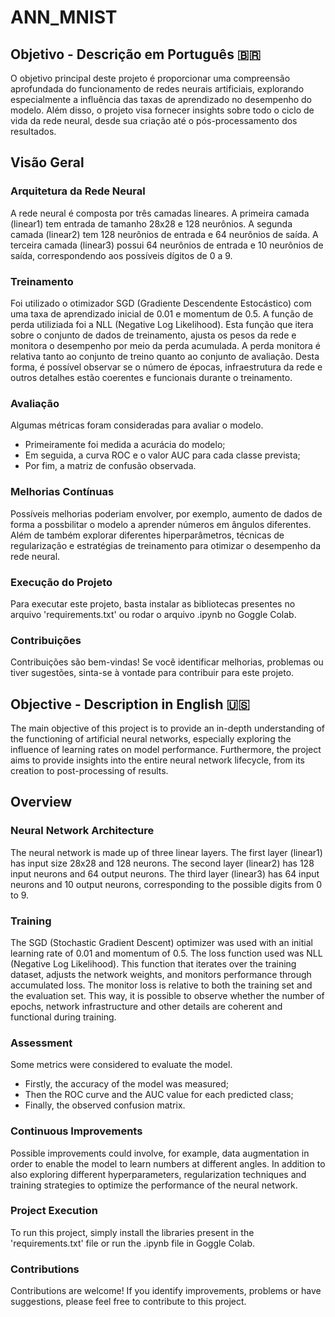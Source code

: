 # ANN_MNIST
## Objetivo - Descrição em Português 🇧🇷
O objetivo principal deste projeto é proporcionar uma compreensão aprofundada do funcionamento de redes neurais artificiais, explorando especialmente a influência das taxas de aprendizado no desempenho do modelo. Além disso, o projeto visa fornecer insights sobre todo o ciclo de vida da rede neural, desde sua criação até o pós-processamento dos resultados.

## Visão Geral
### Arquitetura da Rede Neural

A rede neural é composta por três camadas lineares.
A primeira camada (linear1) tem entrada de tamanho 28x28 e 128 neurônios.
A segunda camada (linear2) tem 128 neurônios de entrada e 64 neurônios de saída.
A terceira camada (linear3) possui 64 neurônios de entrada e 10 neurônios de saída, correspondendo aos possíveis dígitos de 0 a 9.

### Treinamento
Foi utilizado o otimizador SGD (Gradiente Descendente Estocástico) com uma taxa de aprendizado inicial de 0.01 e momentum de 0.5.
A função de perda utiliziada foi a NLL (Negative Log Likelihood). Esta função que itera sobre o conjunto de dados de treinamento, ajusta os pesos da rede e monitora o desempenho por meio da perda acumulada.
A perda monitora é relativa tanto ao conjunto de treino quanto ao conjunto de avaliação. Desta forma, é possível observar se o número de épocas, infraestrutura da rede e outros detalhes estão coerentes e funcionais durante o treinamento.

### Avaliação
Algumas métricas foram consideradas para avaliar o modelo. 
- Primeiramente foi medida a acurácia do modelo;
- Em seguida, a curva ROC e o valor AUC para cada classe prevista;
- Por fim, a matriz de confusão observada.

### Melhorias Contínuas
Possíveis melhorias poderiam envolver, por exemplo, aumento de dados de forma a possbilitar o modelo a aprender números em ângulos diferentes.
Além de também explorar diferentes hiperparâmetros, técnicas de regularização e estratégias de treinamento para otimizar o desempenho da rede neural.

### Execução do Projeto
Para executar este projeto, basta instalar as bibliotecas presentes no arquivo 'requirements.txt' ou rodar o arquivo .ipynb no Goggle Colab.

### Contribuições
Contribuições são bem-vindas! Se você identificar melhorias, problemas ou tiver sugestões, sinta-se à vontade para contribuir para este projeto.

## Objective - Description in English 🇺🇸
The main objective of this project is to provide an in-depth understanding of the functioning of artificial neural networks, especially exploring the influence of learning rates on model performance. Furthermore, the project aims to provide insights into the entire neural network lifecycle, from its creation to post-processing of results.

## Overview
### Neural Network Architecture

The neural network is made up of three linear layers.
The first layer (linear1) has input size 28x28 and 128 neurons.
The second layer (linear2) has 128 input neurons and 64 output neurons.
The third layer (linear3) has 64 input neurons and 10 output neurons, corresponding to the possible digits from 0 to 9.


### Training
The SGD (Stochastic Gradient Descent) optimizer was used with an initial learning rate of 0.01 and momentum of 0.5.
The loss function used was NLL (Negative Log Likelihood). This function that iterates over the training dataset, adjusts the network weights, and monitors performance through accumulated loss.
The monitor loss is relative to both the training set and the evaluation set. This way, it is possible to observe whether the number of epochs, network infrastructure and other details are coherent and functional during training.

### Assessment
Some metrics were considered to evaluate the model.
- Firstly, the accuracy of the model was measured;
- Then the ROC curve and the AUC value for each predicted class;
- Finally, the observed confusion matrix.

### Continuous Improvements
Possible improvements could involve, for example, data augmentation in order to enable the model to learn numbers at different angles.
In addition to also exploring different hyperparameters, regularization techniques and training strategies to optimize the performance of the neural network.

### Project Execution
To run this project, simply install the libraries present in the 'requirements.txt' file or run the .ipynb file in Goggle Colab.

### Contributions
Contributions are welcome! If you identify improvements, problems or have suggestions, please feel free to contribute to this project.
